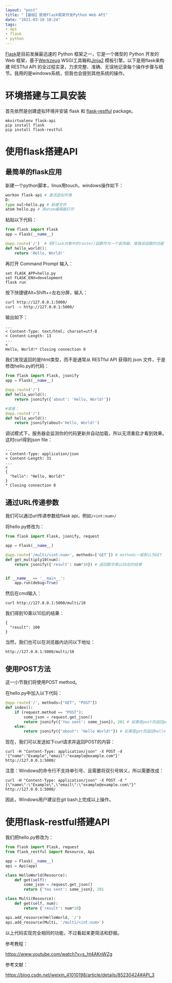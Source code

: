```yaml
---
layout: "post"
title: "【基础】使用Flask框架开发Python Web API"
date: "2021-03-10 10:24"
tags:
- api
- flask
- python
---
```


[Flask](https://flask.palletsprojects.com/en/1.1.x/)是目前发展最迅速的 Python 框架之一，它是一个微型的 Python 开发的 Web 框架，基于[Werkzeug](https://www.oschina.net/p/werkzeug) WSGI工具箱和[Jinja2](https://www.oschina.net/p/jinja) 模板引擎。以下是用flask来构建 RESTful API  的全过程实录，力求完整、准确、无误地记录每个操作步骤与细节。我用的是windows系统，但我也会提到其他系统的操作。

# 环境搭建与工具安装

首先依然是创建虚拟环境并安装 flask 和 [flask-restful](https://flask-restful.readthedocs.io/en/latest/) package。


```
mkvirtualenv flask-api
pip install flask
pip install flask-restful
```
# 使用flask搭建API
## 最简单的flask应用

新建一个python脚本，linux用touch，windows操作如下：

```python
workon flask-api # 激活虚拟环境
D:
type nul>hello.py # 新建文件
atom hello.py # 用atom编辑器打开
```

粘贴以下代码：

```python
from flask import Flask
app = Flask(__name__) 

@app.route('/')  # 把Flask对象中的route()函数作为一个装饰器，增强该函数的功能
def hello_world():
    return 'Hello, World!'
```

再打开 Command Prompt 输入：

```
set FLASK_APP=hello.py
set FLASK_ENV=development
flask run
```

按下快捷键Alt+Shift+=左右分屏，输入：

```bash
curl http://127.0.0.1:5000/
curl -v http://127.0.0.1:5000/
```

输出如下：

```
...
< Content-Type: text/html; charset=utf-8
< Content-Length: 13
...
<
Hello, World!* Closing connection 0
```

我们发现返回的是html类型，而不是通常从 RESTful API 获得的 json 文件，于是修改hello.py的代码：

```python
from flask import Flask, jsonify
app = Flask(__name__)

@app.route('/')
def hello_world():
    return jsonify({'about': 'Hello, World!'})

#或者：
@app.route('/')
def hello_world():
    return jsonify(about='Hello, World!')
```

调试模式下，服务器会监测你的代码更新并自动加载，所以无须重启才看到效果。这时curl得到json file：

```
...
< Content-Type: application/json
< Content-Length: 31
...
<
{
  "hello": "Hello, World!"
}
* Closing connection 0
```

## 通过URL传递参数

我们可以通过url传递参数给flask api，例如`/<int:num>/`

将hello.py修改为：

```python
from flask import Flask, jsonify, request

app = Flask(__name__)

@app.route('/multi/<int:num>', methods=['GET']) # methods一般默认为GET
def get_multiply10(num):
    return jsonify({'result': num*10}) # 返回数字乘以10后的结果


if __name__ == '__main__':
    app.run(debug=True)
```

然后在cmd输入：

```
curl http://127.0.0.1:5000/multi/10
```

我们得到10乘以10后的结果：

```
{
  "result": 100
}
```

当然，我们也可以在浏览器内访问以下地址：

```
http://127.0.0.1:5000/multi/10
```

## 使用POST方法

这一小节我们将使用POST method。

在hello.py中加入以下代码：

```python
@app.route('/', methods=["GET", "POST"])
def index():
    if (request.method == "POST"):
        some_json = request.get_json()
        return jsonify({'You sent': some_json}), 201 # 如果是post则返回post内容
    else:
        return jsonify({"about": "Hello World!"}) # 如果是get则返回hello world
```

现在，我们可以发送如下curl请求并返回POST的内容：

```
curl -H "Content-Type: application/json" -X POST -d '{"name":"Example","email":"example@example.com"}' http://127.0.0.1:5000/
```

注意：Windows的命令行不支持单引号、且需要将双引号转义，所以需要改成：

```
curl -H "Content-Type: application/json" -X POST -d "{\"name\":\"Example\",\"email\":\"example@example.com\"}" http://127.0.0.1:5000/
```

因此，Windows用户建议在git bash上完成以上操作。

# 使用flask-restful搭建API

我们把hello.py修改为：

```python
from flask import Flask, request
from flask_restful import Resource, Api

app = Flask(__name__)
api = Api(app)

class HelloWorld(Resource):
    def get(self):
        some_json = request.get_json()
        return {'You sent': some_json}, 201

class Multi(Resource):
    def get(self, num):
        return {'result': num*10}

api.add_resource(HelloWorld, '/')
api.add_resource(Multi, '/multi/<int:num>')
```

以上代码实现完全相同的功能，不过看起来更简洁和舒服。



参考教程：

https://www.youtube.com/watch?v=s_ht4AKnWZg

参考文献：

https://blog.csdn.net/weixin_41010198/article/details/85230424#API_3